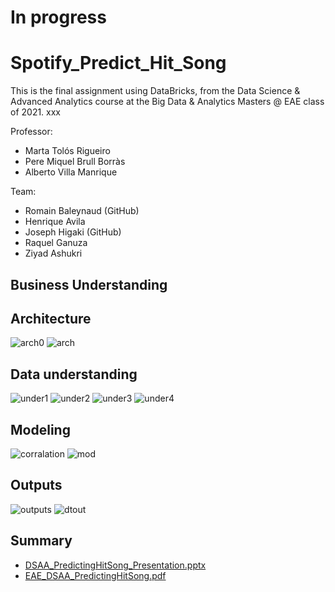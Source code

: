 # In progress

# Spotify_Predict_Hit_Song
This is the final assignment using DataBricks, from the Data Science & Advanced Analytics course at the Big Data & Analytics Masters @ EAE class of 2021. 
xxx

Professor:
- Marta Tolós Rigueiro
- Pere Miquel Brull Borràs
- Alberto Villa Manrique

Team:
- Romain Baleynaud (GitHub)
- Henrique Avila
- Joseph Higaki (GitHub)
- Raquel Ganuza
- Ziyad Ashukri

## Business Understanding 
## Architecture
![arch0](https://user-images.githubusercontent.com/85830810/125612334-7da30dcd-2bc4-437a-8b8e-eb6f19ce89e1.png)
![arch](https://user-images.githubusercontent.com/85830810/125612220-286515ad-43fe-4bf0-9d6d-fd8876856765.png)

## Data understanding
![under1](https://user-images.githubusercontent.com/85830810/125612124-a7e194a8-2a2b-4430-8c1a-60e1715866d0.png)
![under2](https://user-images.githubusercontent.com/85830810/125612127-a46a5068-acf9-42cd-91ee-9c294473335c.png)
![under3](https://user-images.githubusercontent.com/85830810/125612128-bb39793c-2a48-4fb6-867a-b0660237dd69.png)
![under4](https://user-images.githubusercontent.com/85830810/125612129-195cb40f-90d8-4e68-bed4-72171921d3cb.png)

## Modeling
![corralation](https://user-images.githubusercontent.com/85830810/125611710-932856a6-66e3-4410-9761-e4cdcd367798.png)
![mod](https://user-images.githubusercontent.com/85830810/125612518-8b224c54-fa71-4bc9-a14d-fb0927ffec67.png)
## Outputs
![outputs](https://user-images.githubusercontent.com/85830810/125611426-1b5dda1b-2f8f-48c1-9ba8-eba8c468e1b4.png)
![dtout](https://user-images.githubusercontent.com/85830810/125611559-fce9c003-a230-42f4-830e-5f83b179dc8b.png)

## Summary
- [DSAA_PredictingHitSong_Presentation.pptx](https://github.com/RomainBal/Spotify_Predict_Hit_Song/files/6815496/DSAA_PredictingHitSong_Presentation.pptx)
- [EAE_DSAA_PredictingHitSong.pdf](https://github.com/RomainBal/Spotify_Predict_Hit_Song/files/6815499/EAE_DSAA_PredictingHitSong.pdf)
